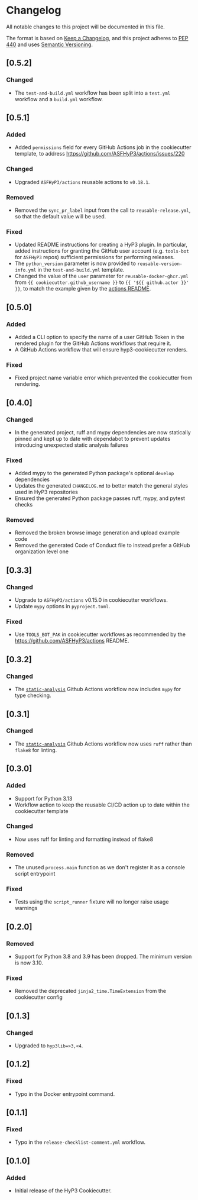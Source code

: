 # Changelog

All notable changes to this project will be documented in this file.

The format is based on [Keep a Changelog](https://keepachangelog.com/en/1.0.0/),
and this project adheres to [PEP 440](https://www.python.org/dev/peps/pep-0440/) 
and uses [Semantic Versioning](https://semver.org/spec/v2.0.0.html).


## [0.5.2]

### Changed
- The `test-and-build.yml` workflow has been split into a `test.yml` workflow and a `build.yml` workflow.

## [0.5.1]

### Added
- Added `permissions` field for every GitHub Actions job in the cookiecutter template, to address https://github.com/ASFHyP3/actions/issues/220

### Changed
- Upgraded `ASFHyP3/actions` reusable actions to `v0.18.1`.

### Removed
- Removed the `sync_pr_label` input from the call to `reusable-release.yml`, so that the default value will be used.

### Fixed
- Updated README instructions for creating a HyP3 plugin. In particular, added instructions for granting the GitHub user account (e.g. `tools-bot` for `ASFHyP3` repos) sufficient permissions for performing releases.
- The `python_version` parameter is now provided to `reusable-version-info.yml` in the `test-and-build.yml` template.
- Changed the value of the `user` parameter for `reusable-docker-ghcr.yml` from `{{ cookiecutter.github_username }}` to `{{ '${{ github.actor }}' }}`, to match the example given by the [actions README](https://github.com/ASFHyP3/actions/blob/v0.18.0/README.md#reusable-docker-ghcryml).

## [0.5.0]
### Added
- Added a CLI option to specify the name of a user GitHub Token in the rendered plugin for the GitHub Actions workflows that require it.  
- A GitHub Actions workflow that will ensure hyp3-cookiecutter renders.
### Fixed
- Fixed project name variable error which prevented the cookiecutter from rendering.

## [0.4.0]
### Changed
- In the generated project, ruff and mypy dependencies are now statically pinned and kept up to date with dependabot to prevent updates introducing unexpected static analysis failures  

### Fixed
- Added mypy to the generated Python package's optional `develop` dependencies
- Updates the generated `CHANGELOG.md` to better match the general styles used in HyP3 repositories 
- Ensured the generated Python package passes ruff, mypy, and pytest checks

### Removed
- Removed the broken browse image generation and upload example code
- Removed the generated Code of Conduct file to instead prefer a GitHub organization level one 

## [0.3.3]
### Changed
- Upgrade to `ASFHyP3/actions` v0.15.0 in cookiecutter workflows.
- Update `mypy` options in `pyproject.toml`.

### Fixed
- Use `TOOLS_BOT_PAK` in cookiecutter workflows as recommended by the https://github.com/ASFHyP3/actions README.

## [0.3.2]
### Changed
- The [`static-analysis`]({{cookiecutter.__project_name}}/.github/workflows/static-analysis.yml) Github Actions workflow now includes `mypy` for type checking.

## [0.3.1]
### Changed
- The [`static-analysis`]({{cookiecutter.__project_name}}/.github/workflows/static-analysis.yml) Github Actions workflow now uses `ruff` rather than `flake8` for linting.

## [0.3.0]
### Added
* Support for Python 3.13
* Workflow action to keep the reusable CI/CD action up to date within the cookiecutter template

### Changed
* Now uses ruff for linting and formatting instead of flake8

### Removed
* The unused `process.main` function as we don't register it as a console script entrypoint

### Fixed
* Tests using the `script_runner` fixture will no longer raise usage warnings 

## [0.2.0]
### Removed
* Support for Python 3.8 and 3.9 has been dropped. The minimum version is now 3.10.
### Fixed
* Removed the deprecated `jinja2_time.TimeExtension` from the cookiecutter config

## [0.1.3]
### Changed
* Upgraded to `hyp3lib=>3,<4`.

## [0.1.2]
### Fixed
- Typo in the Docker entrypoint command.

## [0.1.1]
### Fixed
- Typo in the `release-checklist-comment.yml` workflow.

## [0.1.0]
### Added
- Initial release of the HyP3 Cookiecutter.
